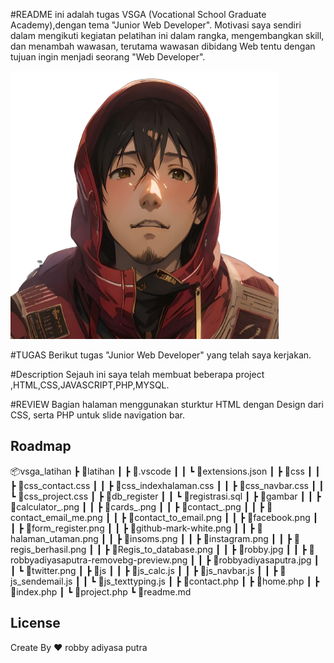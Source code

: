 #README
ini adalah tugas VSGA (Vocational School Graduate Academy),dengan tema "Junior Web Developer".
Motivasi saya sendiri dalam mengikuti kegiatan pelatihan ini dalam rangka, mengembangkan skill, dan menambah wawasan, terutama wawasan dibidang Web tentu dengan tujuan ingin menjadi seorang "Web Developer".


![Logo](./latihan/gambar/insoms.png)

#TUGAS 
Berikut tugas "Junior Web Developer" yang telah saya kerjakan.

#Description
Sejauh ini saya telah membuat beberapa project ,HTML,CSS,JAVASCRIPT,PHP,MYSQL.

#REVIEW
Bagian halaman menggunakan sturktur HTML dengan Design dari CSS, serta PHP untuk slide navigation bar.

## Roadmap
📦vsga_latihan
 ┣ 📂latihan
 ┃ ┣ 📂.vscode
 ┃ ┃ ┗ 📜extensions.json
 ┃ ┣ 📂css
 ┃ ┃ ┣ 📜css_contact.css
 ┃ ┃ ┣ 📜css_indexhalaman.css
 ┃ ┃ ┣ 📜css_navbar.css
 ┃ ┃ ┗ 📜css_project.css
 ┃ ┣ 📂db_register
 ┃ ┃ ┗ 📜registrasi.sql
 ┃ ┣ 📂gambar
 ┃ ┃ ┣ 📜calculator_.png
 ┃ ┃ ┣ 📜cards_.png
 ┃ ┃ ┣ 📜contact_.png
 ┃ ┃ ┣ 📜contact_email_me.png
 ┃ ┃ ┣ 📜contact_to_email.png
 ┃ ┃ ┣ 📜facebook.png
 ┃ ┃ ┣ 📜form_register.png
 ┃ ┃ ┣ 📜github-mark-white.png
 ┃ ┃ ┣ 📜halaman_utaman.png
 ┃ ┃ ┣ 📜insoms.png
 ┃ ┃ ┣ 📜instagram.png
 ┃ ┃ ┣ 📜regis_berhasil.png
 ┃ ┃ ┣ 📜Regis_to_database.png
 ┃ ┃ ┣ 📜robby.jpg
 ┃ ┃ ┣ 📜robbyadiyasaputra-removebg-preview.png
 ┃ ┃ ┣ 📜robbyadiyasaputra.jpg
 ┃ ┃ ┗ 📜twitter.png
 ┃ ┣ 📂js
 ┃ ┃ ┣ 📜js_calc.js
 ┃ ┃ ┣ 📜js_navbar.js
 ┃ ┃ ┣ 📜js_sendemail.js
 ┃ ┃ ┗ 📜js_texttyping.js
 ┃ ┣ 📜contact.php
 ┃ ┣ 📜home.php
 ┃ ┣ 📜index.php
 ┃ ┗ 📜project.php
 ┗ 📜readme.md

## License
Create By ❤ robby adiyasa putra

